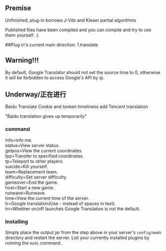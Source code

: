 ## Premise

Unfinished, plug-in borrows J-Vds and Kieaer partial algorithms

Published files have been compiled and you can compile and try to use them yourself. :)

##Plug in's current main direction:
1.translate

## Warning!!!
By default, Google Translator should not set the source time to 0, otherwise it will be forbidden to access Google's API by ip.

## Underway/正在进行
Baidu Translate Cookie and tonken timeliness
add Tencent translation

"Baidu translation gives up temporarily"

### command
info=info me.  
status=View server status.  
getpos=View the current coordinates.  
tpp=Transfer to specified coordinates.  
tp=Teleport to other players.  
suicide=Kill yourself.  
team=Replacement team.  
difficulty=Set server difficulty.  
gameover=End the game.  
host=Start a new game.  
runwave=Runwave.  
time=View the current time of the server.  
tr=Google translation(Use - instead of spaces in text).  
trr=Whether on/off launches Google Translation is not the default.  


### Installing

Simply place the output jar from the step above in your server's `config/mods` directory and restart the server.
List your currently installed plugins by running the `mods` command.